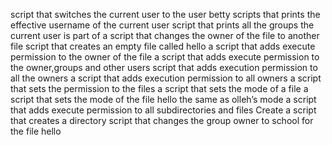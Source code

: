 script that switches the current user to the user betty
scripts that prints the effective username of the current user
 script that prints all the groups the current user is part of
a script that changes the owner of the file to another file
script that creates an empty file called hello
 a script that adds execute permission to the owner of the file
 a script that adds execute permission to the owner,groups and other users
 script that adds execution permission to all the owners
a script that adds execution permission to all owners
 a script that sets the permission to the files
 a script that sets the mode of a file
 a script that sets the mode of the file hello the same as olleh’s mode
a script that adds execute permission to all subdirectories and files
Create a script that creates a directory 
 script that changes the group owner to school for the file hello
